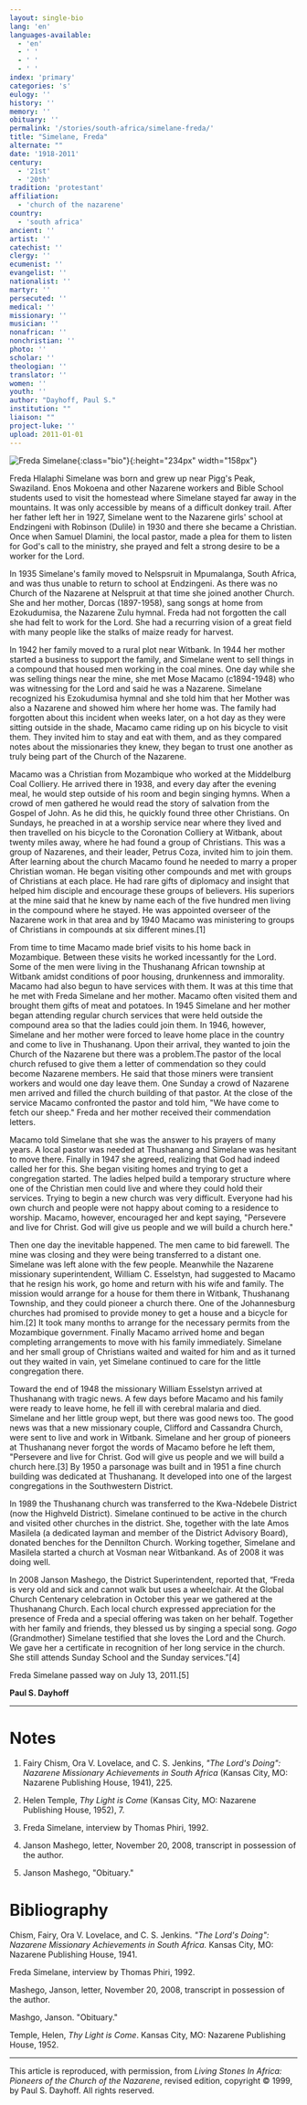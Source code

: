 ```yaml
---
layout: single-bio
lang: 'en'
languages-available:
  - 'en'
  - ' '
  - ' '
  - ' '
index: 'primary'
categories: 's'
eulogy: ''
history: ''
memory: ''
obituary: ''
permalink: '/stories/south-africa/simelane-freda/'
title: "Simelane, Freda"
alternate: ""
date: '1918-2011'
century:
  - '21st'
  - '20th'
tradition: 'protestant'
affiliation:
  - 'church of the nazarene'
country:
  - 'south africa'
ancient: ''
artist: ''
catechist: ''
clergy: ''
ecumenist: ''
evangelist: ''
nationalist: ''
martyr: ''
persecuted: ''
medical: ''
missionary: ''
musician: ''
nonafrican: ''
nonchristian: ''
photo: ''
scholar: ''
theologian: ''
translator: ''
women: ''
youth: ''
author: "Dayhoff, Paul S."
institution: ""
liaison: ""
project-luke: ''
upload: 2011-01-01
---
```


![Freda Simelane](/images/bio-pics/southafrica/simelane-freda/simelane-freda.jpg){:class="bio"}{:height="234px" width="158px"}

Freda Hlalaphi Simelane was born and grew up near Pigg's Peak, Swaziland.  Enos Mokoena and other Nazarene workers and Bible School students used to visit the homestead where Simelane stayed far away in the mountains.  It was only accessible by means of a difficult donkey trail.  After her father left her in 1927, Simelane went to the Nazarene girls' school at Endzingeni with Robinson (Dulile) in 1930 and there she became a Christian.  Once when Samuel Dlamini, the local pastor, made a plea for them to listen for God's call to the ministry, she prayed and felt a strong desire to be a worker for the Lord.

In 1935 Simelane's family moved to Nelspsruit in Mpumalanga, South Africa, and was thus unable to return to school at Endzingeni.  As there was no Church of the Nazarene at Nelspruit at that time she joined another Church.  She and her mother, Dorcas (1897-1958), sang songs at home from Ezokudumisa, the Nazarene Zulu hymnal.  Freda had not forgotten the call she had felt to work for the Lord.  She had a recurring vision of a great field with many people like the stalks of maize ready for harvest.

In 1942 her family moved to a rural plot near Witbank.  In 1944 her mother started a business to support the family, and Simelane went to sell things in a compound that housed men working in the coal mines.  One day while she was selling things near the mine, she met Mose Macamo (c1894-1948) who was witnessing for the Lord and said he was a Nazarene.  Simelane recognized his Ezokudumisa hymnal and she told him that her Mother was also a Nazarene and showed him where her home was. The family had forgotten about this incident when weeks later, on a hot day as they were sitting outside in the shade, Macamo came riding up on his bicycle to visit them.  They invited him to stay and eat with them, and as they compared notes about the missionaries they knew, they began to trust one another as truly being part of the Church of the Nazarene.

Macamo  was a Christian from Mozambique who worked at the Middelburg Coal Colliery.  He arrived there in 1938, and every day after the evening meal, he would step outside of his room and begin singing hymns.  When a crowd of men gathered he would read the story of salvation from the Gospel of John.  As he did this, he quickly found three other Christians. On Sundays, he preached in at a worship service near where they lived and then travelled on his bicycle to the Coronation Colliery at Witbank, about twenty miles away, where he had found a group of Christians. This was a group of Nazarenes, and their leader, Petrus Coza, invited him to join them.  After learning about the church Macamo found he needed to marry a proper Christian woman.  He began visiting other compounds and met with groups of Christians at each place.  He had rare gifts of diplomacy and insight that helped him disciple and encourage these groups of believers.  His superiors at the mine said that he knew by name each of the five hundred men living in the compound where he stayed.  He was appointed overseer of the Nazarene work in that area and by 1940 Macamo was ministering to groups of Christians in compounds at six different mines.[1]

From time to time Macamo made brief visits to his home back in Mozambique.  Between these visits he worked incessantly for the Lord.  Some of the men were living in the Thushanang African township at Witbank amidst conditions of poor housing, drunkenness and immorality.   Macamo had also begun to have services with them. It was at this time that he met with Freda Simelane and her mother. Macamo often visited them and brought them gifts of meat and potatoes. In 1945 Simelane and her mother began attending  regular church services that were held outside the compound area so that the ladies could join them.  In 1946, however, Simelane and her mother were forced to leave home place in the country and come to live in Thushanang. Upon their arrival, they wanted to join the Church of the Nazarene but there was a problem.The pastor of the local church refused to give them a letter of commendation so they could become Nazarene members.  He said that those miners were transient workers and would one day leave them.  One Sunday a crowd of Nazarene men arrived and filled the church building of that pastor.  At the close of the service Macamo confronted the pastor and told him, "We have come to fetch our sheep."  Freda and her mother received their commendation letters.

Macamo told  Simelane that she was the answer to his prayers of many years.  A local pastor was needed at Thushanang and Simelane was hesitant to move there.  Finally in 1947 she agreed, realizing that God had indeed called her for this.  She began visiting homes and trying to get a congregation started.  The ladies helped build a temporary structure where one of the Christian men could live and where they could hold their services. Trying to begin a new church was very difficult.  Everyone had his own church and people were not happy about coming to a residence to worship.  Macamo, however, encouraged her and kept saying, "Persevere and live for Christ.  God will give us people and we will build a church here."

Then one day the inevitable happened.  The men came to bid farewell. The mine was closing and they were being transferred to a distant one.  Simelane was left alone with the few people.  Meanwhile the Nazarene missionary superintendent, William C. Esselstyn, had suggested to Macamo that he resign his work, go home and return with his wife and family.  The mission would arrange for a house for them there in Witbank, Thushanang Township, and they could pioneer a church there.  One of the Johannesburg churches had promised to provide money to get a house and a bicycle for him.[2] It took many months to arrange for the necessary permits from the Mozambique government.  Finally Macamo arrived home and began completing arrangements to move with his family immediately.  Simelane and her small group of Christians waited and waited for him and as it turned out they waited in vain, yet Simelane continued to care for the little congregation there.

Toward the end of 1948 the missionary William Esselstyn arrived at Thushanang with tragic news.  A few days before Macamo and his family were ready to leave home, he fell ill with cerebral malaria and died.  Simelane and her little group wept, but there was good news too.  The good news was that a new missionary couple, Clifford and Cassandra Church, were sent to live and work in Witbank. Simelane and her group of pioneers at Thushanang never forgot the words of Macamo before he left them, "Persevere and live for Christ.  God will give us people and we will build a church here.[3]   By 1950 a parsonage was built and in 1951 a fine church building was dedicated at Thushanang.  It developed into one of the largest congregations in the Southwestern District.

In 1989 the Thushanang church was transferred to the Kwa-Ndebele District (now the Highveld District).  Simelane continued to be active in the church and visited other churches in the district.  She, together with the late Amos Masilela (a dedicated layman and member of the District Advisory Board), donated benches for the Dennilton Church.  Working together, Simelane and Masilela started a church at Vosman near Witbankand. As of 2008 it was doing well.

In 2008 Janson Mashego, the District Superintendent, reported that, “Freda is very old and sick and cannot walk but uses a wheelchair.  At the Global Church Centenary celebration in October this year we gathered at the Thushanang Church.  Each local church expressed appreciation for the presence of Freda and a special offering was taken on her behalf.  Together with her family and friends, they blessed us by singing a special song.   *Gogo* (Grandmother) Simelane testified that she loves the Lord and the Church.  We gave her a certificate in recognition of her long service in the church.  She still attends Sunday School and the Sunday services.”[4]

Freda Simelane passed way on July 13, 2011.[5]

**Paul S. Dayhoff**

---

# Notes
1. Fairy Chism, Ora V. Lovelace, and C. S. Jenkins, *"The Lord's Doing": Nazarene Missionary Achievements in South Africa* (Kansas City, MO: Nazarene Publishing House, 1941), 225.

2. Helen Temple, *Thy Light is Come* (Kansas City, MO: Nazarene Publishing House, 1952), 7.

3. Freda Simelane, interview by Thomas Phiri, 1992.

4. Janson Mashego, letter, November 20, 2008, transcript in possession of the author.

5.  Janson Mashego, &quot;Obituary.&quot;

# Bibliography

Chism, Fairy, Ora V. Lovelace, and C. S. Jenkins. *"The Lord's Doing": Nazarene Missionary Achievements in South Africa.* Kansas City, MO: Nazarene Publishing House, 1941.

Freda Simelane, interview by Thomas Phiri, 1992.

Mashego, Janson, letter, November 20, 2008, transcript in possession of the author.

Mashgo, Janson. "Obituary."

Temple, Helen, *Thy Light is Come*. Kansas City, MO: Nazarene Publishing House, 1952.

---

This article is reproduced, with permission, from *Living Stones In Africa: Pioneers of the Church of the Nazarene*, revised edition, copyright &copy; 1999, by Paul S. Dayhoff.  All rights reserved.